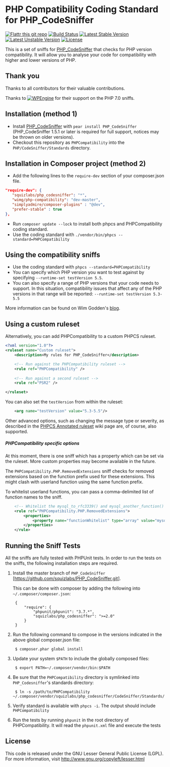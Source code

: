 PHP Compatibility Coding Standard for PHP_CodeSniffer
=====================================================
[![Flattr this git repo](http://api.flattr.com/button/flattr-badge-large.png)](https://flattr.com/submit/auto?user_id=wimg&url=https://github.com/wimg/PHPCompatibility&title=PHPCompatibility&language=&tags=github&category=software)
[![Build Status](https://travis-ci.org/wimg/PHPCompatibility.png?branch=master)](https://travis-ci.org/wimg/PHPCompatibility)
[![Latest Stable Version](https://poser.pugx.org/wimg/php-compatibility/v/stable.png)](https://packagist.org/packages/wimg/php-compatibility)
[![Latest Unstable Version](https://poser.pugx.org/wimg/php-compatibility/v/unstable.png)](https://packagist.org/packages/wimg/php-compatibility)
[![License](https://poser.pugx.org/wimg/php-compatibility/license.png)](https://packagist.org/packages/wimg/php-compatibility)

This is a set of sniffs for [PHP_CodeSniffer](http://pear.php.net/PHP_CodeSniffer) that checks for PHP version compatibility.
It will allow you to analyse your code for compatibility with higher and lower versions of PHP. 


Thank you
---------
Thanks to all contributors for their valuable contributions.
 
Thanks to [![WPEngine](https://cu.be/img/wpengine.png)](http://wpengine.com) for their support on the PHP 7.0 sniffs.


Installation (method 1)
-----------------------

* Install [PHP_CodeSniffer](http://pear.php.net/PHP_CodeSniffer) with `pear install PHP_CodeSniffer` (PHP_CodeSniffer 1.5.1 or later is required for full support, notices may be thrown on older versions).
* Checkout this repository as `PHPCompatibility` into the `PHP/CodeSniffer/Standards` directory.


Installation in Composer project (method 2)
-------------------------------------------

* Add the following lines to the `require-dev` section of your composer.json file.

```json
"require-dev": {
   "squizlabs/php_codesniffer": "*",
   "wimg/php-compatibility": "dev-master",
   "simplyadmire/composer-plugins" : "@dev",
   "prefer-stable" : true
},

```
* Run `composer update --lock` to install both phpcs and PHPCompatibility coding standard.
* Use the coding standard with `./vendor/bin/phpcs --standard=PHPCompatibility`


Using the compatibility sniffs
------------------------------
* Use the coding standard with `phpcs --standard=PHPCompatibility`
* You can specify which PHP version you want to test against by specifying `--runtime-set testVersion 5.5`.
* You can also specify a range of PHP versions that your code needs to support.  In this situation, compatibility issues that affect any of the PHP versions in that range will be reported:
`--runtime-set testVersion 5.3-5.5`

More information can be found on Wim Godden's [blog](http://techblog.wimgodden.be/tag/codesniffer).

Using a custom ruleset
------------------------------
Alternatively, you can add PHPCompatibility to a custom PHPCS ruleset.

```xml
<?xml version="1.0"?>
<ruleset name="Custom ruleset">
	<description>My rules for PHP_CodeSniffer</description>

	<!-- Run against the PHPCompatibility ruleset -->
	<rule ref="PHPCompatibility" />
	
	<!-- Run against a second ruleset -->
	<rule ref="PSR2" />

</ruleset>
```

You can also set the `testVersion` from within the ruleset:
```xml
	<arg name="testVersion" value="5.3-5.5"/>
```

Other advanced options, such as changing the message type or severity, as described in the [PHPCS Annotated ruleset](https://github.com/squizlabs/PHP_CodeSniffer/wiki/Annotated-ruleset.xml) wiki page are, of course, also supported.


##### PHPCompatibility specific options

At this moment, there is one sniff which has a property which can be set via the ruleset. More custom properties may become available in the future.

The `PHPCompatibility.PHP.RemovedExtensions` sniff checks for removed extensions based on the function prefix used for these extensions.
This might clash with userland function using the same function prefix.

To whitelist userland functions, you can pass a comma-delimited list of function names to the sniff.
```xml
	<!-- Whitelist the mysql_to_rfc3339() and mysql_another_function() functions. -->
	<rule ref="PHPCompatibility.PHP.RemovedExtensions">
		<properties>
			<property name="functionWhitelist" type="array" value="mysql_to_rfc3339,mysql_another_function" />
		</properties>
	</rule>
```


Running the Sniff Tests
-----------------------
All the sniffs are fully tested with PHPUnit tests. In order to run the tests
on the sniffs, the following installation steps are required.

1. Install the master branch of `PHP_CodeSniffer`
   [https://github.com/squizlabs/PHP_CodeSniffer.git].

   This can be done with composer by adding the following into
   `~/.composer/composer.json`:

        {
            "require": {
                "phpunit/phpunit": "3.7.*",
                "squizlabs/php_codesniffer": ">=2.0"
            }
        }

2. Run the following command to compose in the versions indicated in the above
   global composer.json file:

        $ composer.phar global install

3. Update your system `$PATH` to include the globally composed files:

        $ export PATH=~/.composer/vendor/bin:$PATH

4. Be sure that the `PHPCompatibility` directory is symlinked into
   `PHP_Codesniffer`'s standards directory:

        $ ln -s /path/to/PHPCompatibility ~/.composer/vendor/squizlabs/php_codesniffer/CodeSniffer/Standards/PHPCompatibility

5. Verify standard is available with `phpcs -i`. The output should include
   `PHPCompatibility`

6. Run the tests by running `phpunit` in the root directory of
   PHPCompatibility. It will read the `phpunit.xml` file and execute the tests


License
-------
This code is released under the GNU Lesser General Public License (LGPL). For more information, visit http://www.gnu.org/copyleft/lesser.html
